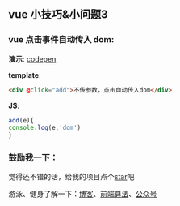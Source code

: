 ## vue 小技巧&小问题3

### vue 点击事件自动传入 dom:

**演示**: [codepen](https://codepen.io/OBKoro1/pen/OrbZQP)

**template**:

```html
<div @click="add">不传参数，点击自动传入dom</div>
```

**JS**:

```js
add(e){
console.log(e,'dom')
}
```

### 鼓励我一下：

觉得还不错的话，给我的项目点个[star](https://github.com/OBKoro1/Brush_algorithm)吧

游泳、健身了解一下：[博客](http://obkoro1.com/)、[前端算法](https://github.com/OBKoro1/Brush_algorithm)、[公众号](https://github.com/OBKoro1/articleImg_src/blob/master/juejin/1631b6f52f7e7015?w=344&h=344&f=jpeg&s=8317?raw=true)
